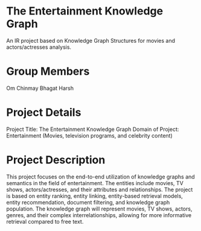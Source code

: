 # The Entertainment Knowledge Graph
An IR project based on Knowledge Graph Structures for movies and actors/actresses analysis.

# Group Members
Om
Chinmay Bhagat
Harsh

# Project Details
Project Title: The Entertainment Knowledge Graph
Domain of Project: Entertainment (Movies, television programs, and celebrity content)

# Project Description
This project focuses on the end-to-end utilization of knowledge graphs and semantics in the field of entertainment. The entities include movies, TV shows, actors/actresses, and their attributes and relationships. The project is based on entity ranking, entity linking, entity-based retrieval models, entity recommendation, document filtering, and knowledge graph population. The knowledge graph will represent movies, TV shows, actors, genres, and their complex interrelationships, allowing for more informative retrieval compared to free text.

